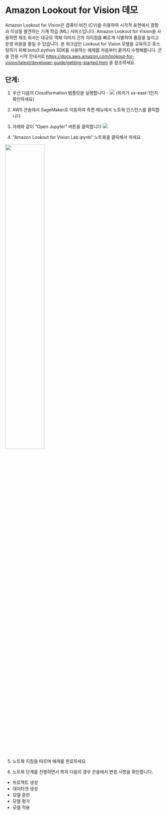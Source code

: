 # Amazon Lookout for Vision 데모

Amazon Lookout for Vision은 컴퓨터 비전 (CV)을 이용하여 시각적 표현에서 결함과 이상을 발견하는 기계 학습 (ML) 서비스입니다. Amazon Lookout for Vision을 사용하면 제조 회사는 대규모 객체 이미지 간의 차이점을 빠르게 식별하여 품질을 높이고 운영 비용을 줄일 수 있습니다. 본 워크샵은 Lookout for Vision 모델을 교육하고 호스팅하기 위해 boto3 python SDK를 사용하는 예제를 처음부터 끝까지 수행해봅니다. 콘솔 전용 시작 안내서로 https://docs.aws.amazon.com/lookout-for-vision/latest/developer-guide/getting-started.html 을 참조하세요.

## 단계:

1. 우선 다음의 Cloudformation 템플릿을 실행합니다 - [<img src="https://s3.amazonaws.com/cloudformation-examples/cloudformation-launch-stack.png">](https://console.aws.amazon.com/cloudformation/home?region=us-east-1#/stacks/new?stackName=l4vworkshopstack&templateURL=https://shreyasvathul.s3.us-east-2.amazonaws.com/SampleLFVTemplate2.yaml)
(위치가 us-east-1인지 확인하세요)

2. AWS 콘솔에서 SageMaker로 이동하여 측면 메뉴에서 노트북 인스턴스를 클릭합니다

3. 아래와 같이 "Open Jupyter" 버튼을 클릭합니다
![](openjupyter.png)

4. "Amazon Lookout for Vision Lab.ipynb" 노트북을 클릭해서 여세요
<img src="insidejupyter.png" width="50%">
  
5. 노트북 지침을 따르며 예제를 완료하세요

6. 노트북 단계를 진행하면서 특히 다음의 경우 콘솔에서 변경 사항을 확인합니다. 

- 프로젝트 생성 
- 데이터셋 생성 
- 모델 훈련 
- 모델 평가
- 모델 적용
